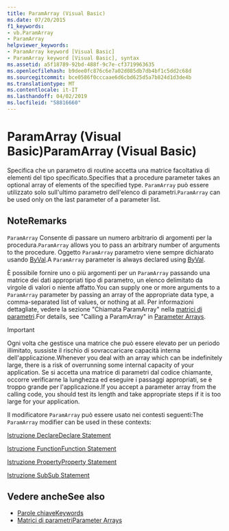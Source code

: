 ```yaml
---
title: ParamArray (Visual Basic)
ms.date: 07/20/2015
f1_keywords:
- vb.ParamArray
- ParamArray
helpviewer_keywords:
- ParamArray keyword [Visual Basic]
- ParamArray keyword [Visual Basic], syntax
ms.assetid: a5f18789-92bd-488f-9c7e-cf3719963635
ms.openlocfilehash: b9dee0fc876c6e7a02d085db7db4bf1c5dd2c68d
ms.sourcegitcommit: bce0586f0cccaae6d6cbd625d5a7b824d1d3de4b
ms.translationtype: MT
ms.contentlocale: it-IT
ms.lasthandoff: 04/02/2019
ms.locfileid: "58816660"
---
```

# <a name="paramarray-visual-basic"></a><span data-ttu-id="3f665-102">ParamArray (Visual Basic)</span><span class="sxs-lookup"><span data-stu-id="3f665-102">ParamArray (Visual Basic)</span></span>
<span data-ttu-id="3f665-103">Specifica che un parametro di routine accetta una matrice facoltativa di elementi del tipo specificato.</span><span class="sxs-lookup"><span data-stu-id="3f665-103">Specifies that a procedure parameter takes an optional array of elements of the specified type.</span></span> <span data-ttu-id="3f665-104">`ParamArray` può essere utilizzato solo sull'ultimo parametro dell'elenco di parametri.</span><span class="sxs-lookup"><span data-stu-id="3f665-104">`ParamArray` can be used only on the last parameter of a parameter list.</span></span>  
  
## <a name="remarks"></a><span data-ttu-id="3f665-105">Note</span><span class="sxs-lookup"><span data-stu-id="3f665-105">Remarks</span></span>  
 <span data-ttu-id="3f665-106">`ParamArray` Consente di passare un numero arbitrario di argomenti per la procedura.</span><span class="sxs-lookup"><span data-stu-id="3f665-106">`ParamArray` allows you to pass an arbitrary number of arguments to the procedure.</span></span> <span data-ttu-id="3f665-107">Oggetto `ParamArray` parametro viene sempre dichiarato usando [ByVal](../../../visual-basic/language-reference/modifiers/byval.md).</span><span class="sxs-lookup"><span data-stu-id="3f665-107">A `ParamArray` parameter is always declared using [ByVal](../../../visual-basic/language-reference/modifiers/byval.md).</span></span>  
  
 <span data-ttu-id="3f665-108">È possibile fornire uno o più argomenti per un `ParamArray` passando una matrice dei dati appropriati tipo di parametro, un elenco delimitato da virgole di valori o niente affatto.</span><span class="sxs-lookup"><span data-stu-id="3f665-108">You can supply one or more arguments to a `ParamArray` parameter by passing an array of the appropriate data type, a comma-separated list of values, or nothing at all.</span></span> <span data-ttu-id="3f665-109">Per informazioni dettagliate, vedere la sezione "Chiamata ParamArray" nella [matrici di parametri](../../../visual-basic/programming-guide/language-features/procedures/parameter-arrays.md).</span><span class="sxs-lookup"><span data-stu-id="3f665-109">For details, see "Calling a ParamArray" in [Parameter Arrays](../../../visual-basic/programming-guide/language-features/procedures/parameter-arrays.md).</span></span>  
  
> [!IMPORTANT]
>  <span data-ttu-id="3f665-110">Ogni volta che gestisce una matrice che può essere elevato per un periodo illimitato, sussiste il rischio di sovraccaricare capacità interna dell'applicazione.</span><span class="sxs-lookup"><span data-stu-id="3f665-110">Whenever you deal with an array which can be indefinitely large, there is a risk of overrunning some internal capacity of your application.</span></span> <span data-ttu-id="3f665-111">Se si accetta una matrice di parametri dal codice chiamante, occorre verificarne la lunghezza ed eseguire i passaggi appropriati, se è troppo grande per l'applicazione.</span><span class="sxs-lookup"><span data-stu-id="3f665-111">If you accept a parameter array from the calling code, you should test its length and take appropriate steps if it is too large for your application.</span></span>  
  
 <span data-ttu-id="3f665-112">Il modificatore `ParamArray` può essere usato nei contesti seguenti:</span><span class="sxs-lookup"><span data-stu-id="3f665-112">The `ParamArray` modifier can be used in these contexts:</span></span>  
  
 [<span data-ttu-id="3f665-113">Istruzione Declare</span><span class="sxs-lookup"><span data-stu-id="3f665-113">Declare Statement</span></span>](../../../visual-basic/language-reference/statements/declare-statement.md)  
  
 [<span data-ttu-id="3f665-114">Istruzione Function</span><span class="sxs-lookup"><span data-stu-id="3f665-114">Function Statement</span></span>](../../../visual-basic/language-reference/statements/function-statement.md)  
  
 [<span data-ttu-id="3f665-115">Istruzione Property</span><span class="sxs-lookup"><span data-stu-id="3f665-115">Property Statement</span></span>](../../../visual-basic/language-reference/statements/property-statement.md)  
  
 [<span data-ttu-id="3f665-116">Istruzione Sub</span><span class="sxs-lookup"><span data-stu-id="3f665-116">Sub Statement</span></span>](../../../visual-basic/language-reference/statements/sub-statement.md)  
  
## <a name="see-also"></a><span data-ttu-id="3f665-117">Vedere anche</span><span class="sxs-lookup"><span data-stu-id="3f665-117">See also</span></span>

- [<span data-ttu-id="3f665-118">Parole chiave</span><span class="sxs-lookup"><span data-stu-id="3f665-118">Keywords</span></span>](../../../visual-basic/language-reference/keywords/index.md)
- [<span data-ttu-id="3f665-119">Matrici di parametri</span><span class="sxs-lookup"><span data-stu-id="3f665-119">Parameter Arrays</span></span>](../../../visual-basic/programming-guide/language-features/procedures/parameter-arrays.md)

